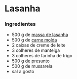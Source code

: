 # Lasanha 

### Ingredientes

- 500 g de [massa de lasanha](https://blog.tudogostoso.com.br/cardapios/receitas-com-massa-da-lasanha/)
- 500 g de [carne moída](https://blog.tudogostoso.com.br/cardapios/3-receitas-com-carne-moida/)
- 2 caixas de creme de leite
- 3 colheres de manteiga
- 3 colheres de farinha de trigo
- 500 g de presunto
- 500 g de mussarela
- sal a gosto
